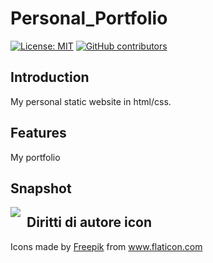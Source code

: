 # Personal_Portfolio
[![License: MIT](https://img.shields.io/badge/License-MIT-yellow.svg)](https://opensource.org/licenses/MIT)  [![GitHub contributors](https://img.shields.io/github/contributors/SudatiSimone/Personal_Portfolio.svg)](https://GitHub.com/SudatiSimone/Personal_Portfolio/graphs/contributors/) 
## Introduction
My personal static website in html/css. 

## Features
My  portfolio  

## Snapshot
<img src="images/Capture1.JPG"
     style="float: left; margin-right: 10px;" />

## Diritti di autore icon
Icons made by <a href="https://www.flaticon.com/authors/freepik" title="Freepik">Freepik</a> from <a href="https://www.flaticon.com/" title="Flaticon"> www.flaticon.com</a>




